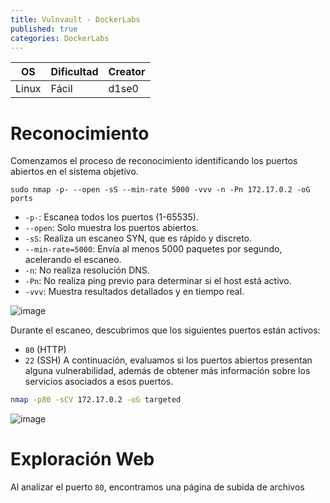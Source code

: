 ```yaml
---
title: Vulnvault - DockerLabs
published: true
categories: DockerLabs
---
```



| OS     | Dificultad  | Creator           |
| ------ | ----------- | -------------     | 
| Linux  |  Fácil      | d1se0        | 


# Reconocimiento

Comenzamos el proceso de reconocimiento identificando los puertos abiertos en el sistema objetivo. 
```shell
sudo nmap -p- --open -sS --min-rate 5000 -vvv -n -Pn 172.17.0.2 -oG ports 
```
-  `-p-`: Escanea todos los puertos (1-65535).
- `--open`: Solo muestra los puertos abiertos.
- `-sS`: Realiza un escaneo SYN, que es rápido y discreto.
- `--min-rate=5000`: Envía al menos 5000 paquetes por segundo, acelerando el escaneo.
- `-n`: No realiza resolución DNS.
- `-Pn`: No realiza ping previo para determinar si el host está activo.
- `-vvv`: Muestra resultados detallados y en tiempo real.

![image](https://github.com/user-attachments/assets/6e946fa0-5b81-4bed-abe9-2613e64c2209)

Durante el escaneo, descubrimos que los siguientes puertos están activos:
- `80` (HTTP)
- `22` (SSH)
A continuación, evaluamos si los puertos abiertos presentan alguna vulnerabilidad, además de obtener más información sobre los servicios asociados a esos puertos.
```bash
nmap -p80 -sCV 172.17.0.2 -oG targeted
```
![image](https://github.com/user-attachments/assets/2c3ffc6c-8f3f-4cb9-8c05-cbfbfd15aad3)

# Exploración Web


Al analizar el puerto `80`, encontramos una página de subida de archivos
